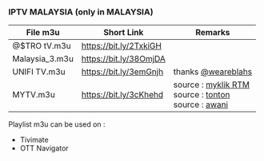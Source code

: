 ### IPTV MALAYSIA (only in MALAYSIA)
File m3u | Short Link | Remarks
------------ | ------------- | -------------
@$TRO tV.m3u | https://bit.ly/2TxkiGH
Malaysia_3.m3u | https://bit.ly/38OmjDA
UNIFI TV.m3u | https://bit.ly/3emGnjh | thanks [@weareblahs](https://github.com/weareblahs/unifi-tv)
MYTV.m3u | https://bit.ly/3cKhehd | source : [myklik RTM](https://myklik.rtm.gov.my/) </br> source : [tonton](https://www.tonton.com.my/)</br> source : [awani](https://www.astroawani.com/video-terkini)

Playlist m3u can be used on :
* Tivimate
* OTT Navigator
